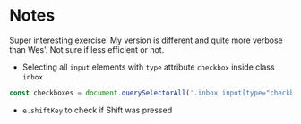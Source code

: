 # Notes

Super interesting exercise. My version is different and quite more verbose than Wes'.
Not sure if less efficient or not.

- Selecting all `input` elements with `type` attribute `checkbox` inside class `inbox`
```javascript
const checkboxes = document.querySelectorAll('.inbox input[type="checkbox"]');
```
- `e.shiftKey` to check if Shift was pressed